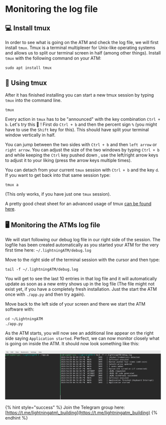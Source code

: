 # Monitoring the log file

## 💻 Install tmux

In order to see what is going on the ATM and check the log file, we will first install `tmux`. Tmux is a terminal multiplexer for Unix-like operating systems and allows us to split our terminal screen in half \(among other things\). Install `tmux` with the following command on your ATM:

```text
sudo apt install tmux
```

## 👷 Using tmux

After it has finished installing you can start a new tmux session by typing `tmux` into the command line.

```text
tmux
```

Every action in `tmux` has to be "announced"  with the key combination `Ctrl + b`. Let's try this 🍪 ! First do `Ctrl + b` and then the percent sign `%` \(you might have to use the `Shift` key for this\). This should have split your terminal window vertically in half.

You can jump between the two sides with `Ctrl + b` and then `left arrow` or `right arrow`. You can adjust the size of the two windows by typing `Ctrl + b` and while keeping the `Ctrl` key pushed down , use the left/right arrow keys to adjust it to your liking \(press the arrow keys multiple times\).

You can detach from your current `tmux` session with `Ctrl + b` and the key `d`. If you want to get back into that same session type:

```text
tmux a
```

\(This only works, if you have just one `tmux` session\).

A pretty good cheat sheet for an advanced usage of tmux [can be found here](https://tmuxcheatsheet.com/).

## 🖥 Monitoring the ATMs log file

We will start following our debug log file in our right side of the session. The logfile has been created automatically as you started your ATM for the very first time here: `~/.lightningATM/debug.log`

Move to the right side of the terminal session with the cursor and then type:

```text
tail -f ~/.lightningATM/debug.log
```

You will get to see the last 10 entries in that log file and it will automatically update as soon as a new entry shows up in the log file \(The file might not exist yet, if you have a completely fresh installation. Just the start the ATM once with `./app.py` and then try again\).

Move back to the left side of your screen and there we start the ATM software with:

```text
cd ~/LightningATM
./app.py
```

As the ATM starts, you will now see an additional line appear on the right side saying `Application started`. Perfect, we can now monitor closely what is going on inside the ATM. It should now look something like this:

![Tmux Setup](../../.gitbook/assets/tmux_setup.jpg)

{% hint style="success" %}
Join the Telegram group here: [https://t.me/lightningatm\_building](https://t.me/lightningatm_building)
{% endhint %}
